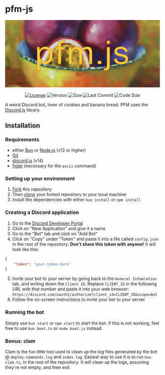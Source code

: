 # pfm-js

<p align="center">
  <a href="https://opapeldetrouxa.neocities.org/">
    <img src="data/pfm.png" alt="pfm-js logo">
  </a>
</p>

<p align="center">
 <a href="/LICENSE"><img src="https://img.shields.io/github/license/StrawberryMaster/pfm-js?style=flat-square" alt="License"></a>
 <img src="https://img.shields.io/github/package-json/v/StrawberryMaster/pfm-js?style=flat-square" alt="Version">
 <img src="https://img.shields.io/github/repo-size/StrawberryMaster/pfm-js?style=flat-square" alt="Size">
 <img src="https://img.shields.io/github/last-commit/StrawberryMaster/pfm-js?style=flat-square" alt="Last Commit">
 <img src="https://img.shields.io/github/languages/code-size/StrawberryMaster/pfm-js?style=flat-square" alt="Code Size">
</p>

A weird Discord bot, lover of cookies and banana bread. PFM uses the [Discord.js](https://discord.js.org) library.

## Installation
### Requirements
- either [Bun](https://bun.sh) or [Node.js](https://nodejs.org/en/) (v12 or higher)
- [Git](https://git-scm.com/)
- [discord.js](https://discord.js.org) (v14)
- [figlet](https://www.npmjs.com/package/figlet) (necessary for the `ascii` command)

### Setting up your environment
1. [Fork](https://guides.github.com/activities/forking/#fork) this repository
2. Then [clone](https://guides.github.com/activities/forking/#clone) your forked repository to your local machine
3. Install the dependencies with either `bun install` or `npm install`

### Creating a Discord application
1. Go to the [Discord Developer Portal](https://discord.com/developers/applications)
2. Click on "New Application" and give it a name
3. Go to the "Bot" tab and click on "Add Bot"
4. Click on "Copy" under "Token" and paste it into a file called `config.json` in the root of the repository. **Don't share this token with anyone!** It will look like this:
```json
{
    "token": "your-token-here"
}
```
5. Invite your bot to your server by going back to the `General Infomration` tab, and writing down the `Client ID`. Replace `CLIENT_ID` in the following URL with that number and paste it into your web browser:   
`https://discord.com/oauth2/authorize?client_id=CLIENT_ID&scope=bot`
6. Follow the on-screen instructions to invite your bot to your server

### Running the bot
Simply use `bun start` or `npm start` to start the bot. If this is not working, feel free to use `bun boot.ts` or `node boot.js` instead.

### Bonus: clam
Clam is the fun little tool used to clean up the log files generated by the bot @ `deploy-commands.log` and `index.log`. Easiest way to use it is to run `bun clam.ts`, in the root of the repository. It will clean up the logs, assuming they're not empty, and then exit.